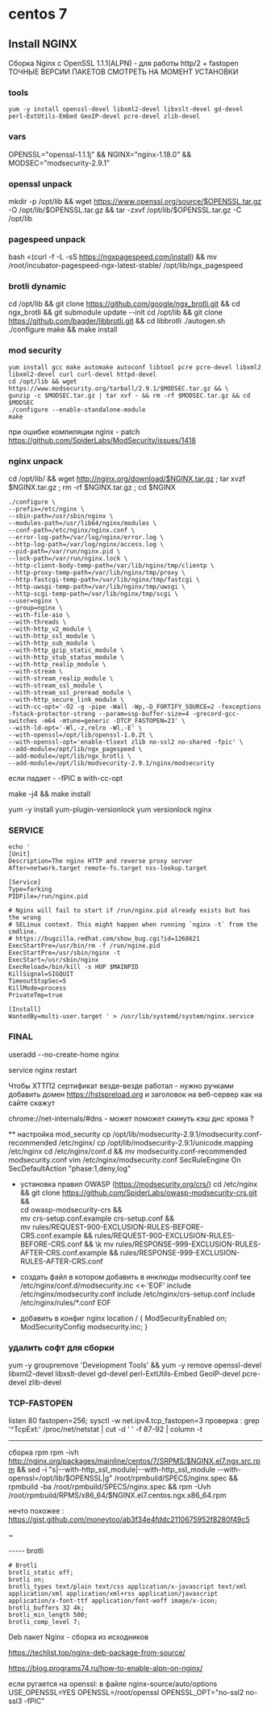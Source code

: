 centos 7
=======

## Install NGINX

Сборка Nginx с OpenSSL 1.1.1(ALPN) - для работы http/2 + fastopen
ТОЧНЫЕ ВЕРСИИ ПАКЕТОВ СМОТРЕТЬ НА МОМЕНТ УСТАНОВКИ

### tools

```yum -y groupinstall 'Development Tools' &&
yum -y install openssl-devel libxml2-devel libxslt-devel gd-devel perl-ExtUtils-Embed GeoIP-devel pcre-devel zlib-devel
```

### vars
OPENSSL="openssl-1.1.1j" && NGINX="nginx-1.18.0" 
&& MODSEC="modsecurity-2.9.1"

### openssl unpack 
mkdir -p /opt/lib && wget https://www.openssl.org/source/$OPENSSL.tar.gz -O /opt/lib/$OPENSSL.tar.gz && tar -zxvf /opt/lib/$OPENSSL.tar.gz -C /opt/lib

### pagespeed unpack
bash <(curl -f -L -sS https://ngxpagespeed.com/install) &&
mv /root/incubator-pagespeed-ngx-latest-stable/ /opt/lib/ngx_pagespeed

### brotli dynamic
cd /opt/lib && git clone https://github.com/google/ngx_brotli.git && cd ngx_brotli && git submodule update --init
cd /opt/lib && git clone https://github.com/bagder/libbrotli.git && cd libbrotli
./autogen.sh
./configure
make && make install

### mod security 
```
yum install gcc make automake autoconf libtool pcre pcre-devel libxml2 libxml2-devel curl curl-devel httpd-devel
cd /opt/lib && wget https://www.modsecurity.org/tarball/2.9.1/$MODSEC.tar.gz && \
gunzip -c $MODSEC.tar.gz | tar xvf - && rm -rf $MODSEC.tar.gz && cd $MODSEC
./configure --enable-standalone-module
make
```

при ошибке компиляции nginx - patch https://github.com/SpiderLabs/ModSecurity/issues/1418

### nginx unpack
cd /opt/lib/ && wget http://nginx.org/download/$NGINX.tar.gz ; tar xvzf $NGINX.tar.gz ; rm -rf $NGINX.tar.gz ; cd $NGINX

```
./configure \
--prefix=/etc/nginx \
--sbin-path=/usr/sbin/nginx \
--modules-path=/usr/lib64/nginx/modules \
--conf-path=/etc/nginx/nginx.conf \
--error-log-path=/var/log/nginx/error.log \
--http-log-path=/var/log/nginx/access.log \
--pid-path=/var/run/nginx.pid \
--lock-path=/var/run/nginx.lock \
--http-client-body-temp-path=/var/lib/nginx/tmp/clientp \
--http-proxy-temp-path=/var/lib/nginx/tmp/proxy \
--http-fastcgi-temp-path=/var/lib/nginx/tmp/fastcgi \
--http-uwsgi-temp-path=/var/lib/nginx/tmp/uwsgi \
--http-scgi-temp-path=/var/lib/nginx/tmp/scgi \
--user=nginx \
--group=nginx \
--with-file-aio \
--with-threads \
--with-http_v2_module \
--with-http_ssl_module \
--with-http_sub_module \
--with-http_gzip_static_module \
--with-http_stub_status_module \
--with-http_realip_module \
--with-stream \
--with-stream_realip_module \
--with-stream_ssl_module \
--with-stream_ssl_preread_module \
--with-http_secure_link_module \
--with-cc-opt='-O2 -g -pipe -Wall -Wp,-D_FORTIFY_SOURCE=2 -fexceptions -fstack-protector-strong --param=ssp-buffer-size=4 -grecord-gcc-switches -m64 -mtune=generic -DTCP_FASTOPEN=23' \
--with-ld-opt='-Wl,-z,relro -Wl,-E' \
--with-openssl=/opt/lib/openssl-1.0.2t \
--with-openssl-opt='enable-tlsext zlib no-ssl2 no-shared -fpic' \
--add-module=/opt/lib/ngx_pagespeed \
--add-module=/opt/lib/ngx_brotli \
--add-module=/opt/lib/modsecurity-2.9.1/nginx/modsecurity
```
если падает - -fPIC в with-cc-opt

make -j4 && make install

yum -y install yum-plugin-versionlock
yum versionlock nginx

### SERVICE ###
```
echo '
[Unit]
Description=The nginx HTTP and reverse proxy server
After=network.target remote-fs.target nss-lookup.target

[Service]
Type=forking
PIDFile=/run/nginx.pid

# Nginx will fail to start if /run/nginx.pid already exists but has the wrong
# SELinux context. This might happen when running `nginx -t` from the cmdline.
# https://bugzilla.redhat.com/show_bug.cgi?id=1268621
ExecStartPre=/usr/bin/rm -f /run/nginx.pid
ExecStartPre=/usr/sbin/nginx -t
ExecStart=/usr/sbin/nginx
ExecReload=/bin/kill -s HUP $MAINPID
KillSignal=SIGQUIT
TimeoutStopSec=5
KillMode=process
PrivateTmp=true

[Install]
WantedBy=multi-user.target ' > /usr/lib/systemd/system/nginx.service
```

### FINAL
useradd --no-create-home nginx

 service nginx restart



Чтобы ХТТП2 сертификат везде-везде работал - нужно ручками добавить домен
https://hstspreload.org
и заголовок на веб-сервер как на сайте скажут


chrome://net-internals/#dns - может поможет скинуть кэш днс хрома ?


** настройка mod_security
cp /opt/lib/modsecurity-2.9.1/modsecurity.conf-recommended /etc/nginx/
cp /opt/lib/modsecurity-2.9.1/unicode.mapping /etc/nginx
cd /etc/nginx/conf.d && mv modsecurity.conf-recommended modsecurity.conf
vim /etc/nginx/modsecurity.conf 
    SecRuleEngine On  
    SecDefaultAction "phase:1,deny,log"   

* установка правил OWASP  (https://modsecurity.org/crs/)
cd /etc/nginx && git clone https://github.com/SpiderLabs/owasp-modsecurity-crs.git && \
cd owasp-modsecurity-crs && \
mv crs-setup.conf.example crs-setup.conf && \
mv rules/REQUEST-900-EXCLUSION-RULES-BEFORE-CRS.conf.example && rules/REQUEST-900-EXCLUSION-RULES-BEFORE-CRS.conf && \k
mv rules/RESPONSE-999-EXCLUSION-RULES-AFTER-CRS.conf.example && rules/RESPONSE-999-EXCLUSION-RULES-AFTER-CRS.conf

* создать файл в котором добавить в инклюды modsecurity.conf 
tee /etc/nginx/conf.d/modsecurity.inc <<-'EOF'
include /etc/nginx/modsecurity.conf
include /etc/nginx/crs-setup.conf
include /etc/nginx/rules/*.conf
EOF

* добавить в конфиг nginx
location / { ModSecurityEnabled on; ModSecurityConfig modsecurity.inc; }


### удалить софт для сборки
yum -y groupremove 'Development Tools' &&
yum -y remove openssl-devel libxml2-devel libxslt-devel gd-devel perl-ExtUtils-Embed GeoIP-devel pcre-devel zlib-devel




### TCP-FASTOPEN ###
listen 80 fastopen=256;
sysctl -w net.ipv4.tcp_fastopen=3
проверка : 
grep '^TcpExt:' /proc/net/netstat | cut -d ' ' -f 87-92 | column -t


----
сборка rpm
rpm -ivh http://nginx.org/packages/mainline/centos/7/SRPMS/$NGINX.el7.ngx.src.rpm && 
sed -i "s|--with-http_ssl_module|--with-http_ssl_module --with-openssl=/opt/lib/$OPENSSL|g" /root/rpmbuild/SPECS/nginx.spec &&
rpmbuild -ba /root/rpmbuild/SPECS/nginx.spec &&
rpm -Uvh /root/rpmbuild/RPMS/x86_64/$NGINX.el7.centos.ngx.x86_64.rpm 

нечто похожее : https://gist.github.com/moneytoo/ab3f34e4fddc2110675952f8280f49c5



~                                

----- brotli

    # Brotli
    brotli_static off;
    brotli on;
    brotli_types text/plain text/css application/x-javascript text/xml application/xml application/xml+rss application/javascript application/x-font-ttf application/font-woff image/x-icon;
    brotli_buffers 32 4k;
    brotli_min_length 500;
    brotli_comp_level 7;


Deb пакет Nginx - сборка из исходников

https://techlist.top/nginx-deb-package-from-source/

https://blog.programs74.ru/how-to-enable-alpn-on-nginx/

  
 если ругается на openssl:
 в файле nginx-source/auto/options
 USE_OPENSSL=YES OPENSSL=/root/openssl OPENSSL_OPT="no-ssl2 no-ssl3 -fPIC"
 